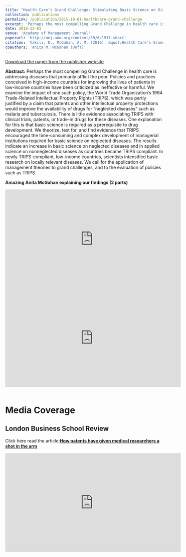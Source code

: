 ```yaml
---
title: "Health Care’s Grand Challenge: Stimulating Basic Science on Diseases that Primarily Afflict the Poor"
collection: publications
permalink: /publication/2015-10-01-healthcare-grand-challenge
excerpt: 'Perhaps the most compelling Grand Challenge in health care is addressing diseases that primarily afflict the poor. Policies and practices conceived in high-income countries for improving the lives of patients in low-income countries have been criticized as ineffective or harmful. We examine the impact of one such policy, the World Trade Organization’s 1994 Trade-Related Intellectual Property Rights (TRIPS), which was partly justified by a claim that patents and other intellectual property protections would improve the availability of drugs for “neglected diseases” such as malaria and tuberculosis. There is little evidence associating TRIPS with clinical trials, patents, or trade-in drugs for these diseases. One explanation for this is that basic science is required as a prerequisite to drug development. We theorize, test for, and find evidence that TRIPS encouraged the time-consuming and complex development of managerial institutions required for basic science on neglected diseases. The results indicate...'
date: 2016-12-01
venue: 'Academy of Management Journal'
paperurl: 'http://amj.aom.org/content/59/6/1917.short'
citation: 'Vakili, K., McGahan, A. M. (2016). &quot;Health Care’s Grand Challenge: Stimulating Basic Science on Diseases that Primarily Afflict the Poor.&quot; <i>Academy of Management Journal</i>. 59(6): 1917-1939.'
coauthors: 'Anita M. McGahan (UofT)'
---
```

[Download the paper from the publisher website](http://amj.aom.org/content/59/6/1917.short)

<b>Abstract:</b> Perhaps the most compelling Grand Challenge in health care is addressing diseases that primarily afflict the poor. Policies and practices conceived in high-income countries for improving the lives of patients in low-income countries have been criticized as ineffective or harmful. We examine the impact of one such policy, the World Trade Organization’s 1994 Trade-Related Intellectual Property Rights (TRIPS), which was partly justified by a claim that patents and other intellectual property protections would improve the availability of drugs for “neglected diseases” such as malaria and tuberculosis. There is little evidence associating TRIPS with clinical trials, patents, or trade-in drugs for these diseases. One explanation for this is that basic science is required as a prerequisite to drug development. We theorize, test for, and find evidence that TRIPS encouraged the time-consuming and complex development of managerial institutions required for basic science on neglected diseases. The results indicate an increase in basic science on neglected diseases and in applied science on nonneglected diseases as countries became TRIPS compliant. In newly TRIPS-compliant, low-income countries, scientists intensified basic research on locally relevant diseases. We call for the application of management theories to grand challenges, and to the evaluation of policies such as TRIPS.

<b>Amazing Anita McGahan explaining our findings (2 parts)</b> 
<iframe width="560" height="315" src="https://www.youtube.com/embed/xsdIFaz5nuU?rel=0" frameborder="0" allow="autoplay; encrypted-media" allowfullscreen></iframe> <br>
<iframe width="560" height="315" src="https://www.youtube.com/embed/IP1FcDN-r0U?rel=0" frameborder="0" allow="autoplay; encrypted-media" allowfullscreen></iframe>
<br>
<br>

Media Coverage
=====

London Business School Review
-----
Click here read the article:[<b>How patents have given medical researchers a shot in the arm</b>](http://bit.ly/2g2Jvkn)


<iframe width="560" height="315" src="https://www.youtube.com/embed/6RipcCfLiyU?rel=0" frameborder="0" allow="autoplay; encrypted-media" allowfullscreen></iframe>



